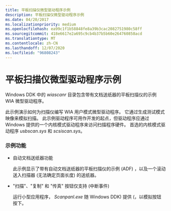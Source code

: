 ```yaml
---
title: 平板扫描仪微型驱动程序示例
description: 平板扫描仪微型驱动程序示例
ms.date: 04/20/2017
ms.localizationpriority: medium
ms.openlocfilehash: ea99c1f1b58848fe8a39b3cac2082751980c58ff
ms.sourcegitcommit: 418e6617e2a695c9cb4b37b5b60e264760858acd
ms.translationtype: MT
ms.contentlocale: zh-CN
ms.lasthandoff: 12/07/2020
ms.locfileid: "96808243"
---
```

# <a name="flatbed-scanner-minidriver-sample"></a>平板扫描仪微型驱动程序示例





Windows DDK 中的 *wiascanr* 目录包含带有文档送纸器的平板扫描仪的示例 WIA 微型驱动程序。

此示例演示如何为扫描仪编写 WIA 用户模式微型驱动程序。 它通过生成测试模式映像来模拟扫描。 此示例驱动程序可用作开发的起点，但驱动程序应通过 Windows 提供的一个内核模式驱动程序来访问扫描程序硬件。 首选的内核模式驱动程序 *usbscan.sys* 和 *scsiscan.sys*。

### <a name="sample-features"></a>示例功能

-   自动文档送纸器功能

    此示例显示了带有自动文档送纸器的平板扫描仪的示例 (ADF) ，以及一个滚动送入扫描器 (无法确定页面长度) 的送纸器。

-   "扫描"、"复制" 和 "传真" 按钮仅支持 (中断事件) 

    运行小型应用程序， *Scanpanl.exe* 随 Windows DDK) 提供 (，以模拟按钮按下。

 

 




